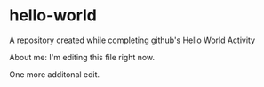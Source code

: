 # hello-world
A repository created while completing github's Hello World Activity

About me: I'm editing this file right now. 

One more additonal edit.
